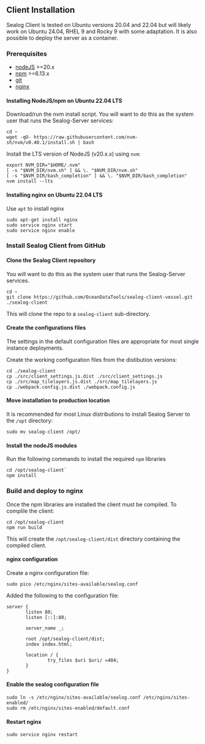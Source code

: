 ## Client Installation

Sealog Client is tested on Ubuntu versions 20.04 and 22.04 but will likely work on Ubuntu 24.04, RHEL 9 and Rocky 9 with some adaptation. It is also possible to deploy the server as a container.

### Prerequisites
 - [nodeJS](https://nodejs.org) >=20.x
 - [npm](https://www.npmjs.com) >=6.13.x
 - [git](https://git-scm.com)
 - [nginx](https://nginx.org/)
 
#### Installing NodeJS/npm on Ubuntu 22.04 LTS
Download/run the nvm install script.  You will want to do this as the system user that runs the Sealog-Server services:
```
cd ~
wget -qO- https://raw.githubusercontent.com/nvm-sh/nvm/v0.40.1/install.sh | bash
```

Install the LTS version of NodeJS (v20.x.x) using `nvm`:
```
export NVM_DIR="$HOME/.nvm"
[ -s "$NVM_DIR/nvm.sh" ] && \. "$NVM_DIR/nvm.sh"
[ -s "$NVM_DIR/bash_completion" ] && \. "$NVM_DIR/bash_completion"
nvm install --lts
```

#### Installing nginx on Ubuntu 22.04 LTS
Use `apt` to install nginx
```
sudo apt-get install nginx
sudo service nginx start
sudo service nginx enable
```

### Install Sealog Client from GitHub

#### Clone the Sealog Client repository
You will want to do this as the system user that runs the Sealog-Server services.
```
cd ~
git clone https://github.com/OceanDataTools/sealog-client-vessel.git ./sealog-client
```

This will clone the repo to a `sealog-client` sub-directory.

#### Create the configurations files
The settings in the default configuration files are appropriate for most single instance deployments.

Create the working configuration files from the distibution versions:
```
cd ./sealog-client
cp ./src/client_settings.js.dist ./src/client_settings.js
cp ./src/map_tilelayers.js.dist ./src/map_tilelayers.js
cp ./webpack.config.js.dist ./webpack.config.js
```

#### Move installation to production location
It is recommended for most Linux distributions to install Sealog Server to the `/opt` directory:
```
sudo mv sealog-client /opt/
```

#### Install the nodeJS modules
Run the following commands to install the required `npm` libraries
```
cd /opt/sealog-client`
npm install
```

### Build and deploy to nginx
Once the npm libraries are installed the client must be compiled.  To complile the client:
```
cd /opt/sealog-client
npm run build
```
This will create the `/opt/sealog-client/dist` directory containing the compiled client.

#### nginx configuration
Create a nginx configuration file:
```
sudo pico /etc/nginx/sites-available/sealog.conf 
```

Added the following to the configuration file:
```
server {
       listen 80;
       listen [::]:80;

       server_name _;

       root /opt/sealog-client/dist;
       index index.html;

       location / {
               try_files $uri $uri/ =404;
       }
}
```

#### Enable the sealog configuration file
```
sudo ln -s /etc/nginx/sites-available/sealog.conf /etc/nginx/sites-enabled/
sudo rm /etc/nginx/sites-enabled/default.conf
```

#### Restart nginx
```
sudo service nginx restart
```
